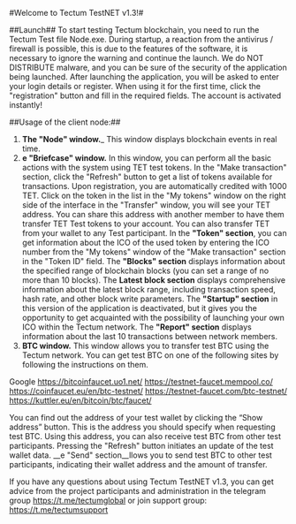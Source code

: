 #Welcome to Tectum TestNET v1.3!#

##Launch##
To start testing Tectum blockchain, you need to run the Tectum Test file Node.exe. During startup, a reaction from the antivirus / firewall is possible, this is due to the features of the software, it is necessary to ignore the warning and continue the launch. We do NOT DISTRIBUTE malware, and you can be sure of the security of the application being launched.
After launching the application, you will be asked to enter your login details or register. When using it for the first time, click the "registration" button and fill in the required fields. The account is activated instantly!

##Usage of the client node:##
1.	__The "Node" window.___ 
This window displays blockchain events in real time.
2.	__e "Briefcase" window.__
In this window, you can perform all the basic actions with the system using TET test tokens. In the "Make transaction" section, click the "Refresh" button to get a list of tokens available for transactions. 
Upon registration, you are automatically credited with 1000 TET. Click on the token in the list in the "My tokens" window on the right side of the interface in the "Transfer" window, you will see your TET address. You can share this address with another member to have them transfer TET Test tokens to your account. You can also transfer TET from your wallet to any Test participant.
In the __"Token" section__, you can get information about the ICO of the used token by entering the ICO number from the "My tokens" window of the "Make transaction" section in the "Token ID" field.
The __"Blocks" section__ displays information about the specified range of blockchain blocks (you can set a range of no more than 10 blocks).
The __Latest block section__ displays comprehensive information about the latest block range, including transaction speed, hash rate, and other block write parameters.
The __"Startup" section__ in this version of the application is deactivated, but it gives you the opportunity to get acquainted with the possibility of launching your own ICO within the Tectum network.
The __"Report" section__ displays information about the last 10 transactions between network members.
3.	__BTC window.__ 
This window allows you to transfer test BTC using the Tectum network. You can get test BTC on one of the following sites by following the instructions on them.

Google 
https://bitcoinfaucet.uo1.net/ 
https://testnet-faucet.mempool.co/ 
https://coinfaucet.eu/en/btc-testnet/
https://testnet-faucet.com/btc-testnet/ 
https://kuttler.eu/en/bitcoin/btc/faucet/

You can find out the address of your test wallet by clicking the “Show address” button. This is the address you should specify when requesting test BTC. Using this address, you can also receive test BTC from other test participants. 
Pressing the "Refresh" button initiates an update of the test wallet data.
__e "Send" section__llows you to send test BTC to other test participants, indicating their wallet address and the amount of transfer.

If you have any questions about using Tectum TestNET v1.3, you can get advice from the project participants and administration in the telegram group https://t.me/tectumglobal or join support group: https://t.me/tectumsupport
